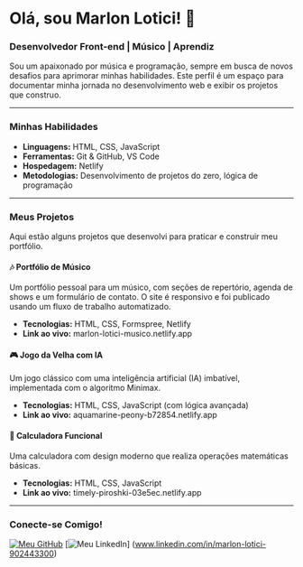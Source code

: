 # Olá, sou Marlon Lotici! 👋

### Desenvolvedor Front-end | Músico | Aprendiz

Sou um apaixonado por música e programação, sempre em busca de novos desafios para aprimorar minhas habilidades. Este perfil é um espaço para documentar minha jornada no desenvolvimento web e exibir os projetos que construo.

---

### Minhas Habilidades

- **Linguagens:** HTML, CSS, JavaScript
- **Ferramentas:** Git & GitHub, VS Code
- **Hospedagem:** Netlify
- **Metodologias:** Desenvolvimento de projetos do zero, lógica de programação

---

### Meus Projetos

Aqui estão alguns projetos que desenvolvi para praticar e construir meu portfólio.

#### 🎶 Portfólio de Músico

Um portfólio pessoal para um músico, com seções de repertório, agenda de shows e um formulário de contato. O site é responsivo e foi publicado usando um fluxo de trabalho automatizado.
- **Tecnologias:** HTML, CSS, Formspree, Netlify
- **Link ao vivo:** marlon-lotici-musico.netlify.app

#### 🎮 Jogo da Velha com IA

Um jogo clássico com uma inteligência artificial (IA) imbatível, implementada com o algoritmo Minimax.
- **Tecnologias:** HTML, CSS, JavaScript (com lógica avançada)
- **Link ao vivo:**  aquamarine-peony-b72854.netlify.app


#### 🧮 Calculadora Funcional

Uma calculadora com design moderno que realiza operações matemáticas básicas.
- **Tecnologias:** HTML, CSS, JavaScript
- **Link ao vivo:** timely-piroshki-03e5ec.netlify.app


---

### Conecte-se Comigo!

[![Meu GitHub](https://img.shields.io/badge/GitHub-100000?style=for-the-badge&logo=github&logoColor=white)](https://github.com/MarlonLotici)
[![Meu LinkedIn](https://img.shields.io/badge/LinkedIn-0077B5?style=for-the-badge&logo=linkedin&logoColor=white)] (www.linkedin.com/in/marlon-lotici-902443300)
